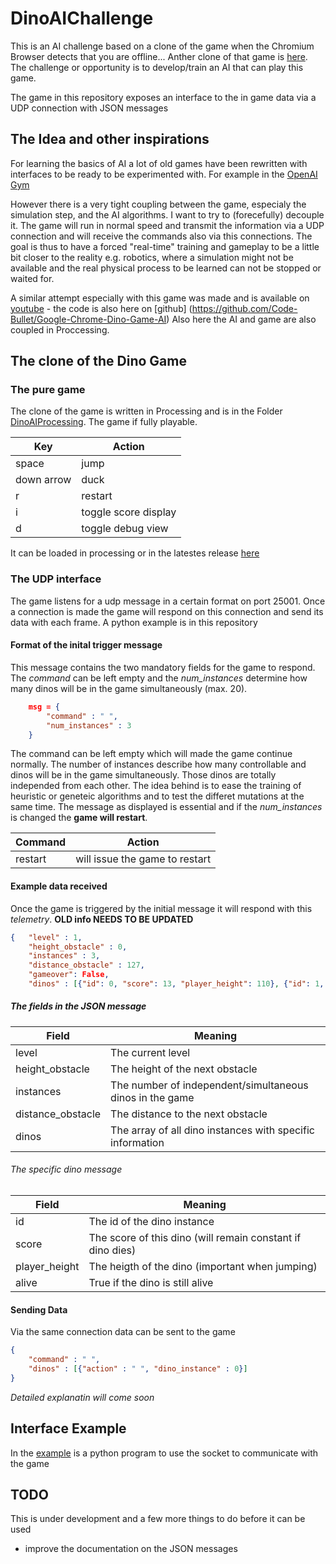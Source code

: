 # DinoAIChallenge

This is an AI challenge based on a clone of the game when the Chromium Browser detects that you are offline... Anther clone of that game is [here](https://chromedino.com). The challenge or opportunity is to develop/train an AI that can play this game.

The game in this repository exposes an interface to the in game data via a UDP connection with JSON messages

## The Idea and other inspirations

For learning the basics of AI a lot of old games have been rewritten with interfaces to be ready to be experimented with. For example in the [OpenAI Gym](https://gym.openai.com) 

However there is a very tight coupling between the game, especialy the simulation step, and the AI algorithms. I want to try to (forecefully) decouple it. The game will run in normal speed and transmit the information via a UDP connection and will receive the commands also via this connections. The goal is thus to have a forced "real-time" training and gameplay to be a little bit closer to the reality e.g. robotics, where a simulation might not be available and the real physical process to be learned can not be stopped or waited for.

A similar attempt especially with this game was made and is available on [youtube](https://www.youtube.com/watch?v=sB_IGstiWlc) - the code is also here on [github] (https://github.com/Code-Bullet/Google-Chrome-Dino-Game-AI) Also here the AI and game are also coupled in Proccessing.

## The clone of the Dino Game

### The pure game

The clone of the game is written in Processing and is in the Folder [DinoAIProcessing](./DinoAIProcessing). The game if fully playable.

| Key        | Action               |
| ---------- |--------------        |
| space      | jump                 |
| down arrow | duck                 |
| r          | restart              |
| i          | toggle score display |
| d          | toggle debug view    |

It can be loaded in processing or in the latestes release [here](https://github.com/kruegerrobotics/DinoAIChallenge/releases/tag/v0.9)

### The UDP interface

The game listens for a udp message in a certain format on port 25001. Once a connection is made the game will respond on this connection and send its data with each frame. A python example is in this repository

#### Format of the inital trigger message

This message contains the two mandatory fields for the game to respond. The *command* can be left empty and the *num_instances* determine how many dinos will be in the game simultaneously (max. 20).

```json
    msg = {
        "command" : " ",
        "num_instances" : 3
    }
```

The command can be left empty which will made the game continue normally. The number of instances describe how many controllable and dinos will be in the game simultaneously. Those dinos are totally independed from each other. The idea behind is to ease the training of heuristic or geneteic algorithms and to test the differet mutations at the same time. The message as displayed is essential and if the *num_instances* is changed the **game will restart**.

| Command    | Action                           |
| ---------- |--------------                    |
| restart    | will issue the game to restart   |                 |

#### Example data received

Once the game is triggered by the initial message it will respond with this *telemetry*.
**OLD info NEEDS TO BE UPDATED**

```json
{   "level" : 1,
    "height_obstacle" : 0,
    "instances" : 3,
    "distance_obstacle" : 127,
    "gameover": False,
    "dinos" : [{"id": 0, "score": 13, "player_height": 110}, {"id": 1, "score": 13, "player_height": 57.20000076293945}, {"id": 2, "score": 13, "player_height": 97}]}
```

##### The fields in the JSON message

| Field             | Meaning                                                   |
| ----------        |--------------                                             |
| level             | The current level                                         |
| height_obstacle   | The height of the next obstacle                           |
| instances         | The number of independent/simultaneous dinos in the game  |
| distance_obstacle | The distance to the next obstacle                         |
| dinos             | The array of all dino instances with specific information |

###### The specific dino message

| Field         | Meaning                                                   |
| ----------    |--------------                                             |
| id            | The id of the dino instance                               |
| score         | The score of this dino (will remain constant if dino dies)|
| player_height | The heigth of the dino (important when jumping)           |
| alive         | True if the dino is still alive                           |

#### Sending Data

Via the same connection data can be sent to the game

```json
{
    "command" : " ",
    "dinos" : [{"action" : " ", "dino_instance" : 0}]
}
```

*Detailed explanatin will come soon*

## Interface Example

In the [example](./example) is a python program to use the socket to communicate with the game

## TODO

This is under development and a few more things to do before it can be used

- improve the documentation on the JSON messages
